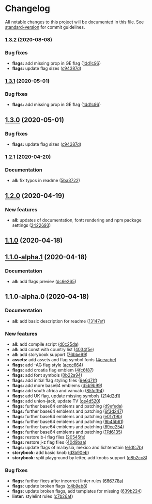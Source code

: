 # Changelog

All notable changes to this project will be documented in this file. See [standard-version](https://github.com/conventional-changelog/standard-version) for commit guidelines.

### [1.3.2](https://github.com/adam-sokolowski/flags/compare/v1.2.1...v1.3.2) (2020-08-08)


### Bug fixes

* **flags:** add missing prop in GE flag ([1dd1c96](https://github.com/adam-sokolowski/flags/commit/1dd1c96cb71c1a8d77b1781049ef21529cdbd764))
* **flags:** update flag sizes ([c94387d](https://github.com/adam-sokolowski/flags/commit/c94387d7e80c504ce142f60e1451045fb5fee02a))

### [1.3.1](https://github.com/adam-sokolowski/flags/compare/v1.3.0...v1.3.1) (2020-05-01)


### Bug fixes

* **flags:** add missing prop in GE flag ([1dd1c96](https://github.com/adam-sokolowski/flags/commit/1dd1c96cb71c1a8d77b1781049ef21529cdbd764))

## [1.3.0](https://github.com/adam-sokolowski/flags/compare/v1.2.1...v1.3.0) (2020-05-01)


### Bug fixes

* **flags:** update flag sizes ([c94387d](https://github.com/adam-sokolowski/flags/commit/c94387d7e80c504ce142f60e1451045fb5fee02a))

### [1.2.1](https://github.com/adam-sokolowski/flags/compare/v1.2.0...v1.2.1) (2020-04-20)


### Documentation

* **all:** fix typos in readme ([5ba3722](https://github.com/adam-sokolowski/flags/commit/5ba3722fd7b9df1bd22e03fbe536636f695697a8))

## [1.2.0](https://github.com/adam-sokolowski/flags/compare/v1.1.0...v1.2.0) (2020-04-19)


### New features

* **all:** updates of documentation, fontt rendering and npm package settings ([2422693](https://github.com/adam-sokolowski/flags/commit/242269384abf6300780aac96709ca11146dff67c))

## [1.1.0](https://github.com/adam-sokolowski/flags/compare/v1.1.0-alpha.1...v1.1.0) (2020-04-18)

## [1.1.0-alpha.1](https://github.com/adam-sokolowski/flags/compare/v1.1.0-alpha.0...v1.1.0-alpha.1) (2020-04-18)


### Documentation

* **all:** add flags previev ([dc6e265](https://github.com/adam-sokolowski/flags/commit/dc6e265d87e4e92e2140caf5d17b9b5c9ff6d68c))

## 1.1.0-alpha.0 (2020-04-18)


### Documentation

* **all:** add basic description for readme ([13147ef](https://github.com/adam-sokolowski/flags/commit/13147ef49776c85e1082faf3ff94704e8f72fcd1))


### New features

* **all:** add compile script ([d0c25da](https://github.com/adam-sokolowski/flags/commit/d0c25daf72b0609ec9d678cc54dde24ef8d87839))
* **all:** add const with country list ([4034f5e](https://github.com/adam-sokolowski/flags/commit/4034f5ec377d41eb3c0e32ace1673ce2f41015a7))
* **all:** add storybook support ([76bbe99](https://github.com/adam-sokolowski/flags/commit/76bbe997a5e247e78e8dd0bbbb54f53f81a48bb9))
* **assets:** add assets and flag symbol fonts ([4ceacbe](https://github.com/adam-sokolowski/flags/commit/4ceacbe52ade527661d8a9bff603d25b7d88c69e))
* **flags:** add -AG flag style ([accc664](https://github.com/adam-sokolowski/flags/commit/accc664b59746302fc0c0255951b4643e50951c8))
* **flags:** add croatia flag emblem ([4fc6f87](https://github.com/adam-sokolowski/flags/commit/4fc6f87c597f2ee31817e5d8f4cee2081799a5bb))
* **flags:** add font symbols ([0b22a94](https://github.com/adam-sokolowski/flags/commit/0b22a94201fa3db742738dd42f55dad044ab0156))
* **flags:** add initial flag styling files ([9e6d71f](https://github.com/adam-sokolowski/flags/commit/9e6d71f1559824debc09790b6a779640167144a7))
* **flags:** add more base64 emblems ([d5b9b99](https://github.com/adam-sokolowski/flags/commit/d5b9b99ba0497bcfc11fbea1a0e6e665d386fbaa))
* **flags:** add south africa and vanuatu ([85fcf94](https://github.com/adam-sokolowski/flags/commit/85fcf947cb100680c5f692545358f67cf555192c))
* **flags:** add UK flag, update missing symbols ([214d2d1](https://github.com/adam-sokolowski/flags/commit/214d2d154ef1b9af5ced746206b7ef08c9ea5971))
* **flags:** add union-jack, update TV ([ce4d520](https://github.com/adam-sokolowski/flags/commit/ce4d520966d15a83e2fde9c656ef795c16550d68))
* **flags:** further base64 emblems and patching ([d9efeda](https://github.com/adam-sokolowski/flags/commit/d9efedac565cf53f6f6e4068211acc4f98d23b3a))
* **flags:** further base64 emblems and patching ([6f3d247](https://github.com/adam-sokolowski/flags/commit/6f3d2477f8c89aa1b1e7b2d52ca5d87693d6514f))
* **flags:** further base64 emblems and patching ([e017f9b](https://github.com/adam-sokolowski/flags/commit/e017f9b27d4299af919737d9a36576dcfd802f85))
* **flags:** further base64 emblems and patching ([9b45b61](https://github.com/adam-sokolowski/flags/commit/9b45b61779c48601f6960596a9c71347a2ba8f5d))
* **flags:** further base64 emblems and patching ([89ce254](https://github.com/adam-sokolowski/flags/commit/89ce2547e811ec6c4905d6562c534ffad243e6ec))
* **flags:** further base64 emblems and patching ([17d6135](https://github.com/adam-sokolowski/flags/commit/17d61351989a8e364e1704f7de462b784b04df39))
* **flags:** restore b-i flag files ([20545fe](https://github.com/adam-sokolowski/flags/commit/20545feb05fbe0710b6c0459a9b71f388b773874))
* **flags:** restore j-z flag files ([40d9baa](https://github.com/adam-sokolowski/flags/commit/40d9baad39272e1cb32f9eb4b80411f00c80fcd6))
* **flags:** update flags of malaysia, mexico and lichtenstain ([e1dfc7b](https://github.com/adam-sokolowski/flags/commit/e1dfc7b0c4fe842a862ca1883056c380c4fc14c4))
* **storybook:** add basic knob ([d3b90eb](https://github.com/adam-sokolowski/flags/commit/d3b90ebb73838714442336dc6789e02bb5daadfb))
* **storybook:** split playground by letter, add knobs support ([e8b2cc8](https://github.com/adam-sokolowski/flags/commit/e8b2cc88c8d2561c0075599d4f6821431eba8b5a))


### Bug fixes

* **flags:** further fixes after incorrect linter rules ([666778a](https://github.com/adam-sokolowski/flags/commit/666778a8d5f82123fdd99cfa978022bfef09bde0))
* **flags:** update broken flags ([c4b9eb8](https://github.com/adam-sokolowski/flags/commit/c4b9eb80f961f86f4217a6c3d13139da85a68d49))
* **flags:** update broken flags, add templates for missing ([639b224](https://github.com/adam-sokolowski/flags/commit/639b224e05552686165a22ec116e3c25ce97a346))
* **linter:** stylelint rules ([c7b26af](https://github.com/adam-sokolowski/flags/commit/c7b26af911c4aabc15c7a7f56f7b2d4781311103))
